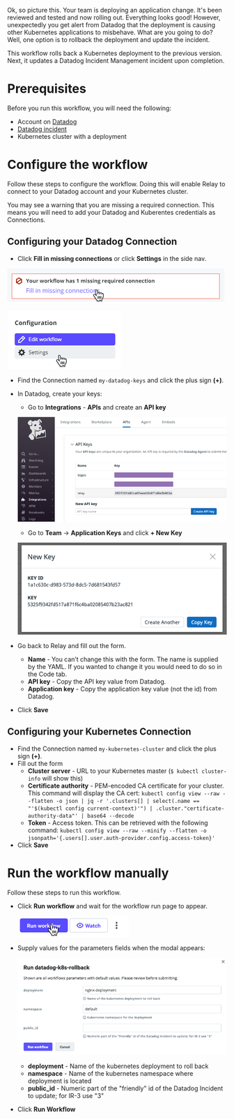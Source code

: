 Ok, so picture this. Your team is deploying an application change. It's been reviewed and tested and now rolling out. Everything looks good! However, unexpectedly you get alert from Datadog that the  deployment is causing other Kubernetes applications to misbehave. What are you going to do? Well, one option is to rollback the deployment and update the incident. 

This workflow rolls back a Kubernetes deployment to the previous version. Next, it updates a Datadog Incident Management incident upon completion. 

# Prerequisites

Before you run this workflow, you will need the following:
- Account on [Datadog](https://datadoghq.com)
- [Datadog incident](https://docs.datadoghq.com/monitors/incident_management/) 
- Kubernetes cluster with a deployment

# Configure the workflow  

Follow these steps to configure the workflow. Doing this will enable Relay to connect to your Datadog account and your Kubernetes cluster. 

You may see a warning that you are missing a required connection. This means you will need to add your Datadog and Kuberentes credentials as Connections. 

## Configuring your Datadog Connection
- Click **Fill in missing connections** or click **Settings** in the side nav.

![Fill in missing connections](/images/missing-connection.png)

![Click settings from side nav](/images/settings-sidenav.png)

- Find the Connection named `my-datadog-keys` and click the plus sign **(+)**. 

- In Datadog, create your keys:
    - Go to **Integrations** - **APIs** and create an **API key** 

    ![Create Datadog API key](/images/datadog-api-key.png)

    - Go to **Team** -> **Application Keys** and click **+ New Key**

    ![Create Application key](/images/datadog-application-key.png)

- Go back to Relay and fill out the form.

    - **Name** - You can’t change this with the form. The name is supplied by the YAML. If you wanted to change it you would need to do so in the Code tab.
    - **API key** - Copy the API key value from Datadog. 
    - **Application key** - Copy the application key value (not the id) from Datadog.
- Click **Save**

## Configuring your Kubernetes Connection
- Find the Connection named `my-kubernetes-cluster` and click the plus sign **(+)**. 
- Fill out the form
    - **Cluster server** - URL to your Kubernetes master (`$ kubectl cluster-info` will show this)
    - **Certificate authority** - PEM-encoded CA certificate for your cluster. This command will display the CA cert: `kubectl config view --raw --flatten -o json | jq -r '.clusters[] | select(.name == "'$(kubectl config current-context)'") | .cluster."certificate-authority-data"' | base64 --decode`
    - **Token** - Access token. This can be retrieved with the following command: `kubectl config view --raw --minify --flatten -o jsonpath='{.users[].user.auth-provider.config.access-token}'`
- Click **Save**

# Run the workflow manually

Follow these steps to run this workflow. 

- Click **Run workflow** and wait for the workflow run page to appear. 

    ![Run workflow](/images/run-workflow-action.png)

- Supply values for the parameters fields when the modal appears:  

    ![Supply modal values](/images/datadog-k8s-rollback-modal.png)

    - **deployment** - Name of the kubernetes deployment to roll back
    - **namespace** - Name of the kubernetes namespace where deployment is located
    - **public_id** - Numeric part of the "friendly" id of the Datadog Incident to update; for IR-3 use "3"

- Click **Run Workflow**

